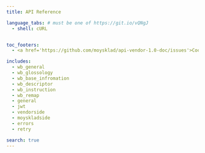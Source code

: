 ```yaml
---
title: API Reference

language_tabs: # must be one of https://git.io/vQNgJ
  - shell: cURL


toc_footers:
  - <a href='https://github.com/moysklad/api-vendor-1.0-doc/issues'>Сообщите об ошибке</a>

includes:
  - wb_general
  - wb_glossology
  - wb_base_infromation
  - wb_descriptor
  - wb_instruction
  - wb_remap
  - general
  - jwt
  - vendorside
  - moyskladside
  - errors
  - retry

search: true
---
```

